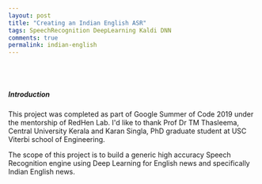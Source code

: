 ```yaml
---
layout: post
title: "Creating an Indian English ASR"
tags: SpeechRecognition DeepLearning Kaldi DNN
comments: true
permalink: indian-english
---
```

<br>
<br>

##### Introduction

This project was completed as part of Google Summer of Code 2019 under the mentorship of RedHen Lab. I'd like to thank Prof Dr TM
Thasleema, Central University Kerala and Karan Singla, PhD graduate student at USC Viterbi school of Engineering.

The scope of this project is to build a generic high accuracy Speech Recognition engine using Deep Learning for English news and 
specifically Indian English news. 
